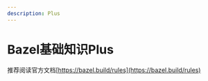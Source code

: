 ```yaml
---
description: Plus
---
```


# Bazel基础知识Plus

推荐阅读官方文档[https://bazel.build/rules](https://bazel.build/rules)
